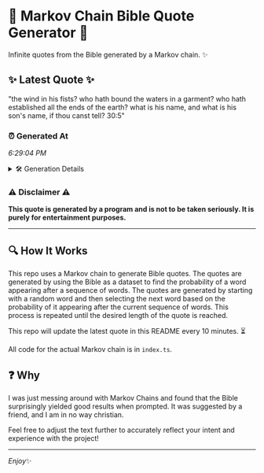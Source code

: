 # 📖 Markov Chain Bible Quote Generator 📖

Infinite quotes from the Bible generated by a Markov chain. ✨

## ✨ Latest Quote ✨
"the wind in his fists? who hath bound the waters in a garment? who hath established all the ends of the earth? what is his name, and what is his son's name, if thou canst tell? 30:5"

### ⏰ Generated At
*6:29:04 PM*

<details>
    <summary>🛠️ Generation Details</summary>
    <p>
        <strong>🌱 Seed:</strong> the<br>
        <strong>🔄 Iterations:</strong> 36<br>
        <strong>📜 Context History:</strong><br>[ the ]: wind<br>[ the, wind ]: in<br>[ the, wind, in ]: his<br>[ the, wind, in, his ]: fists?<br>[ the, wind, in, his, fists? ]: who<br>[ the, wind, in, his, fists?, who ]: hath<br>[ wind, in, his, fists?, who, hath ]: bound<br>[ in, his, fists?, who, hath, bound ]: the<br>[ his, fists?, who, hath, bound, the ]: waters<br>[ fists?, who, hath, bound, the, waters ]: in<br>[ who, hath, bound, the, waters, in ]: a<br>[ hath, bound, the, waters, in, a ]: garment?<br>[ bound, the, waters, in, a, garment? ]: who<br>[ the, waters, in, a, garment?, who ]: hath<br>[ waters, in, a, garment?, who, hath ]: established<br>[ in, a, garment?, who, hath, established ]: all<br>[ a, garment?, who, hath, established, all ]: the<br>[ garment?, who, hath, established, all, the ]: ends<br>[ who, hath, established, all, the, ends ]: of<br>[ hath, established, all, the, ends, of ]: the<br>[ established, all, the, ends, of, the ]: earth?<br>[ all, the, ends, of, the, earth? ]: what<br>[ the, ends, of, the, earth?, what ]: is<br>[ ends, of, the, earth?, what, is ]: his<br>[ of, the, earth?, what, is, his ]: name,<br>[ the, earth?, what, is, his, name, ]: and<br>[ earth?, what, is, his, name,, and ]: what<br>[ what, is, his, name,, and, what ]: is<br>[ is, his, name,, and, what, is ]: his<br>[ his, name,, and, what, is, his ]: son's<br>[ name,, and, what, is, his, son's ]: name,<br>[ and, what, is, his, son's, name, ]: if<br>[ what, is, his, son's, name,, if ]: thou<br>[ is, his, son's, name,, if, thou ]: canst<br>[ his, son's, name,, if, thou, canst ]: tell?<br>[ son's, name,, if, thou, canst, tell? ]: 30:5<br>
    </p>
</details>

### ⚠️ Disclaimer ⚠️
**This quote is generated by a program and is not to be taken seriously. It is purely for entertainment purposes.**

---

## 🔍 How It Works

This repo uses a Markov chain to generate Bible quotes. The quotes are generated by using the Bible as a dataset to find the probability of a word appearing after a sequence of words. The quotes are generated by starting with a random word and then selecting the next word based on the probability of it appearing after the current sequence of words. This process is repeated until the desired length of the quote is reached.

This repo will update the latest quote in this README every 10 minutes. ⏳

All code for the actual Markov chain is in `index.ts`.

## ❓ Why

I was just messing around with Markov Chains and found that the Bible surprisingly yielded good results when prompted. 
It was suggested by a friend, and I am in no way christian.

Feel free to adjust the text further to accurately reflect your intent and experience with the project!

---

*Enjoy*✨

